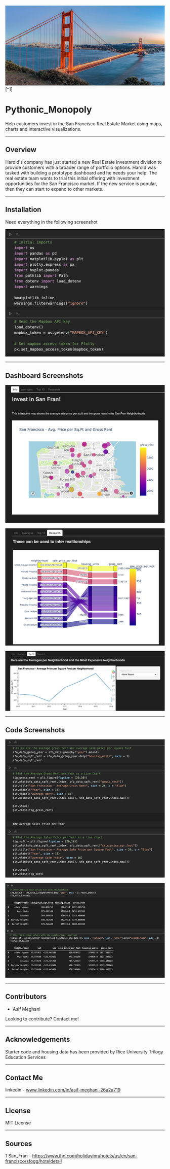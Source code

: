 ![San_Fran](Images/sanfran.png)[^1]

# Pythonic_Monopoly

Help customers invest in the San Francisco Real Estate Market using maps, charts and interactive visualizations.

---

## Overview

Harold's company has just started a new Real Estate Investment division to provide customers with a broader range of portfolio options. Harold was tasked with building a prototype dashboard and he needs your help. The real estate team wants to trial this initial offering with investment opportunities for the San Francisco market. If the new service is popular, then they can start to expand to other markets.

---

## Installation

Need everything in the following screenshot

![Need](Images/4.png)

---

## Dashboard Screenshots

![1](Images/1.png)

![2](Images/2.png)

![3](Images/3.png)

---

## Code Screenshots

![5](Images/5.png)

![6](Images/6.png)

---

## Contributors

- Asif Meghani

Looking to contribute?
Contact me!

---

## Acknowledgements

Starter code and housing data has been provided by Rice University Trilogy Education Services

---

## Contact Me

linkedin - www.linkedin.com/in/asif-meghani-26a2a719

---

## License

MIT License

---

## Sources

1 San_Fran - https://www.ihg.com/holidayinn/hotels/us/en/san-francisco/sfogg/hoteldetail